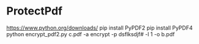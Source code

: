 # ProtectPdf
https://www.python.org/downloads/
pip install PyPDF2
pip install PyPDF4
python encrypt_pdf2.py c.pdf -a encrypt -p dsflksdjf# -l 1 -o b.pdf
